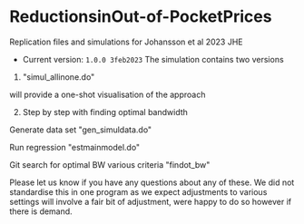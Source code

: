 # ReductionsinOut-of-PocketPrices
Replication files and simulations for Johansson et al 2023 JHE


- Current version: `1.0.0 3feb2023`
The simulation contains two versions

1. "simul_allinone.do"

will provide a one-shot visualisation of the approach 

2. Step by step with finding optimal bandwidth 

Generate data set 
"gen_simuldata.do"

Run regression
"estmainmodel.do"

Git search for optimal BW various criteria
"findot_bw"

Please let us know if you have any questions about any of these. We did not standardise this in one program as we expect adjustments to various settings will involve a fair bit of adjustment, were happy to do so however if there is demand. 